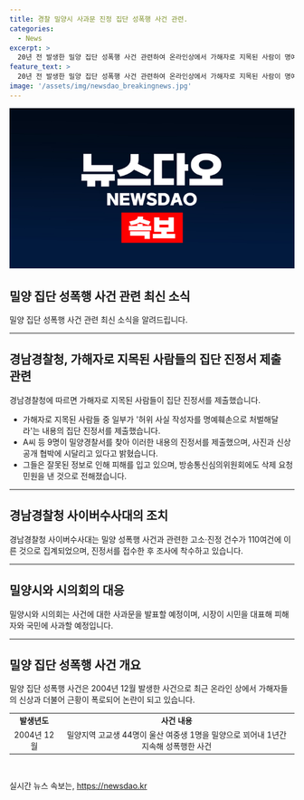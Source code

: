 ```yaml
---
title: 경찰 밀양시 사과문 진정 집단 성폭행 사건 관련.
categories:
  - News
excerpt: >
  20년 전 발생한 밀양 집단 성폭행 사건 관련하여 온라인상에서 가해자로 지목된 사람이 명예훼손으로 경찰에 진정서를 제출했다. 사진과 신상이 유튜브와 온라인 커뮤니티에 무단 공개됨에 따라 피해를 호소했으며, 110여 건의 진정이 경남경찰청에 접수됐다. 이에 경찰은 진정인 조사와 온라인 게시물 확인 등의 조사를 진행하고 밀양시와 시의회는 피해자와 국민에게 사과문을 발표할 예정이다. 밀양 집단 성폭행 사건은 온라인에서 논란이 확산 중에 있다.
feature_text: >
  20년 전 발생한 밀양 집단 성폭행 사건 관련하여 온라인상에서 가해자로 지목된 사람이 명예훼손으로 경찰에 진정서를 제출했다. 사진과 신상이 유튜브와 온라인 커뮤니티에 무단 공개됨에 따라 피해를 호소했으며, 110여 건의 진정이 경남경찰청에 접수됐다. 이에 경찰은 진정인 조사와 온라인 게시물 확인 등의 조사를 진행하고 밀양시와 시의회는 피해자와 국민에게 사과문을 발표할 예정이다. 밀양 집단 성폭행 사건은 온라인에서 논란이 확산 중에 있다.
image: '/assets/img/newsdao_breakingnews.jpg'
---
```


<p><img src="/assets/img/newsdao_breakingnews.jpg" alt="pcversion 속보" /></p>

<h2 data-ke-size="size26">밀양 집단 성폭행 사건 관련 최신 소식</h2>

<p data-ke-size="size16">밀양 집단 성폭행 사건 관련 최신 소식을 알려드립니다.</p>

<hr>

<h2 data-ke-size="size24">경남경찰청, 가해자로 지목된 사람들의 집단 진정서 제출 관련</h2>

<p data-ke-size="size16">경남경찰청에 따르면 가해자로 지목된 사람들이 집단 진정서를 제출했습니다.</p>

<ul>
  <li>가해자로 지목된 사람들 중 일부가 '허위 사실 작성자를 명예훼손으로 처벌해달라'는 내용의 집단 진정서를 제출했습니다.</li>
  <li>A씨 등 9명이 밀양경찰서를 찾아 이러한 내용의 진정서를 제출했으며, 사진과 신상 공개 협박에 시달리고 있다고 밝혔습니다.</li>
  <li>그들은 잘못된 정보로 인해 피해를 입고 있으며, 방송통신심의위원회에도 삭제 요청 민원을 낸 것으로 전해졌습니다.</li>
</ul>

<hr>

<h2 data-ke-size="size24">경남경찰청 사이버수사대의 조치</h2>

<p data-ke-size="size16">경남경찰청 사이버수사대는 밀양 성폭행 사건과 관련한 고소·진정 건수가 110여건에 이른 것으로 집계되었으며, 진정서를 접수한 후 조사에 착수하고 있습니다.</p>

<hr>

<h2 data-ke-size="size24">밀양시와 시의회의 대응</h2>

<p data-ke-size="size16">밀양시와 시의회는 사건에 대한 사과문을 발표할 예정이며, 시장이 시민을 대표해 피해자와 국민에 사과할 예정입니다.</p>

<hr>

<h2 data-ke-size="size24">밀양 집단 성폭행 사건 개요</h2>

<p data-ke-size="size16">밀양 집단 성폭행 사건은 2004년 12월 발생한 사건으로 최근 온라인 상에서 가해자들의 신상과 더불어 근황이 폭로되어 논란이 되고 있습니다.</p>

<table>
  <tr>
    <td style="text-align: center; height: 17px;"><b>발생년도</b></td>
    <td style="text-align: center; height: 17px;"><b>사건 내용</b></td>
  </tr>
  <tr>
    <td style="text-align: center; height: 17px;">2004년 12월</td>
    <td style="text-align: center; height: 17px;">밀양지역 고교생 44명이 울산 여중생 1명을 밀양으로 꾀어내 1년간 지속해 성폭행한 사건</td>
  </tr>
</table>

<p data-ke-size="size16">&nbsp;</p>
실시간 뉴스 속보는, <a href="https://newsdao.kr" rel="dofollow">https://newsdao.kr</a>



